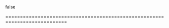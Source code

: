 <!--merge--><!--/merge-->
<!--default-->false<!--/default-->
===========================================================================
